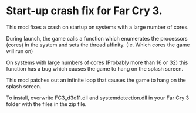 # Start-up crash fix for Far Cry 3.

This mod fixes a crash on startup on systems with a large number of cores.

During launch, the game calls a function which enumerates the processors (cores) in the system and sets the thread affinity. (Ie. Which cores the game will run on)

On systems with large numbers of cores (Probably more than 16 or 32) this function has a bug which causes the game to hang on the splash screen.

This mod patches out an infinite loop that causes the game to hang on the splash screen.

To install, overwrite FC3_d3d11.dll and systemdetection.dll in your Far Cry 3 folder with the files in the zip file.